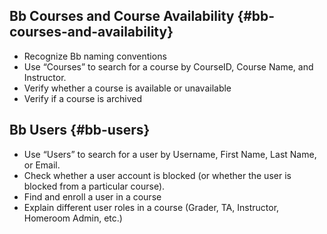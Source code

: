 ## Bb Courses and Course Availability {#bb-courses-and-availability}

*   Recognize Bb naming conventions
*   Use “Courses” to search for a course by CourseID, Course Name, and Instructor.
*   Verify whether a course is available or unavailable
*   Verify if a course is archived

## Bb Users {#bb-users}

*   Use “Users” to search for a user by Username, First Name, Last Name, or Email.
*   Check whether a user account is blocked (or whether the user is blocked from a particular course).
*   Find and enroll a user in a course
*   Explain different user roles in a course (Grader, TA, Instructor, Homeroom Admin, etc.)
